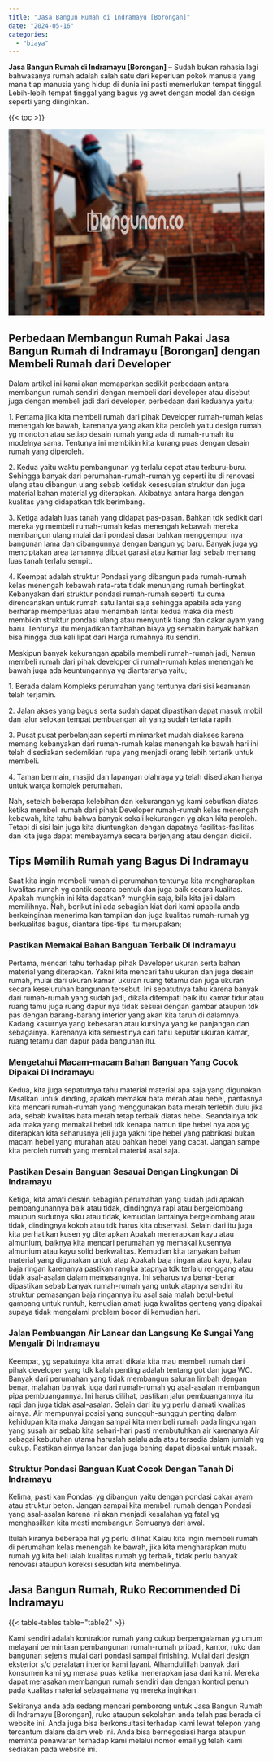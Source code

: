 ```yaml
---
title: "Jasa Bangun Rumah di Indramayu [Borongan]"
date: "2024-05-16"
categories: 
  - "biaya"
---
```


**Jasa Bangun Rumah di Indramayu \[Borongan\]** – Sudah bukan rahasia lagi bahwasanya rumah adalah salah satu dari keperluan pokok manusia yang mana tiap manusia yang hidup di dunia ini pasti memerlukan tempat tinggal. Lebih-lebih tempat tinggal yang bagus yg awet dengan model dan design seperti yang diinginkan.

{{< toc >}}

![Jasa Bangun Rumah di Indramayu [Borongan]](/images/borong-bangunan-34.png)

## Perbedaan Membangun Rumah Pakai Jasa Bangun Rumah di Indramayu \[Borongan\] dengan Membeli Rumah dari Developer

Dalam artikel ini kami akan memaparkan sedikit perbedaan antara membangun rumah sendiri dengan membeli dari developer atau disebut juga dengan membeli jadi dari developer, perbedaan dari keduanya yaitu;

1\. Pertama jika kita membeli rumah dari pihak Developer rumah-rumah kelas menengah ke bawah, karenanya yang akan kita peroleh yaitu design rumah yg monoton atau setiap desain rumah yang ada di rumah-rumah itu modelnya sama. Tentunya ini membikin kita kurang puas dengan desain rumah yang diperoleh.

2\. Kedua yaitu waktu pembangunan yg terlalu cepat atau terburu-buru. Sehingga banyak dari perumahan-rumah-rumah yg seperti itu di renovasi ulang atau dibangun ulang sebab ketidak kesesuaian struktur dan juga material bahan material yg diterapkan. Akibatnya antara harga dengan kualitas yang didapatkan tdk berimbang.

3\. Ketiga adalah luas tanah yang didapat pas-pasan. Bahkan tdk sedikit dari mereka yg membeli rumah-rumah kelas menengah kebawah mereka membangun ulang mulai dari pondasi dasar bahkan menggempur nya bangunan lama dan dibangunnya dengan bangun yg baru. Banyak juga yg menciptakan area tamannya dibuat garasi atau kamar lagi sebab memang luas tanah terlalu sempit.

4\. Keempat adalah struktur Pondasi yang dibangun pada rumah-rumah kelas menengah kebawah rata-rata tidak menunjang rumah bertingkat. Kebanyakan dari struktur pondasi rumah-rumah seperti itu cuma direncanakan untuk rumah satu lantai saja sehingga apabila ada yang berharap memperluas atau menambah lantai kedua maka dia mesti membikin struktur pondasi ulang atau menyuntik tiang dan cakar ayam yang baru. Tentunya itu menjadikan tambahan biaya yg semakin banyak bahkan bisa hingga dua kali lipat dari Harga rumahnya itu sendiri.

Meskipun banyak kekurangan apabila membeli rumah-rumah jadi, Namun membeli rumah dari pihak developer di rumah-rumah kelas menengah ke bawah juga ada keuntungannya yg diantaranya yaitu;

1\. Berada dalam Kompleks perumahan yang tentunya dari sisi keamanan telah terjamin.

2\. Jalan akses yang bagus serta sudah dapat dipastikan dapat masuk mobil dan jalur selokan tempat pembuangan air yang sudah tertata rapih.

3\. Pusat pusat perbelanjaan seperti minimarket mudah diakses karena memang kebanyakan dari rumah-rumah kelas menengah ke bawah hari ini telah disediakan sedemikian rupa yang menjadi orang lebih tertarik untuk membeli.

4\. Taman bermain, masjid dan lapangan olahraga yg telah disediakan hanya untuk warga komplek perumahan.

Nah, setelah beberapa kelebihan dan kekurangan yg kami sebutkan diatas ketika membeli rumah dari pihak Developer rumah-rumah kelas menengah kebawah, kita tahu bahwa banyak sekali kekurangan yg akan kita peroleh. Tetapi di sisi lain juga kita diuntungkan dengan dapatnya fasilitas-fasilitas dan kita juga dapat membayarnya secara berjenjang atau dengan dicicil.

## Tips Memilih Rumah yang Bagus Di Indramayu

Saat kita ingin membeli rumah di perumahan tentunya kita mengharapkan kwalitas rumah yg cantik secara bentuk dan juga baik secara kualitas. Apakah mungkin ini kita dapatkan? mungkin saja, bila kita jeli dalam memilihnya. Nah, berikut ini ada sebagian kiat dari kami apabila anda berkeinginan menerima kan tampilan dan juga kualitas rumah-rumah yg berkualitas bagus, diantara tips-tips Itu merupakan;

### Pastikan Memakai Bahan Banguan Terbaik Di Indramayu

Pertama, mencari tahu terhadap pihak Developer ukuran serta bahan material yang diterapkan. Yakni kita mencari tahu ukuran dan juga desain rumah, mulai dari ukuran kamar, ukuran ruang tetamu dan juga ukuran secara keseluruhan bangunan tersebut. Ini sepatutnya tahu karena banyak dari rumah-rumah yang sudah jadi, dikala ditempati baik itu kamar tidur atau ruang tamu juga ruang dapur nya tidak sesuai dengan gambar ataupun tdk pas dengan barang-barang interior yang akan kita taruh di dalamnya. Kadang kasurnya yang kebesaran atau kursinya yang ke panjangan dan sebagainya. Karenanya kita semestinya cari tahu seputar ukuran kamar, ruang tetamu dan dapur pada bangunan itu.

### Mengetahui Macam-macam Bahan Banguan Yang Cocok Dipakai Di Indramayu

Kedua, kita juga sepatutnya tahu material material apa saja yang digunakan. Misalkan untuk dinding, apakah memakai bata merah atau hebel, pantasnya kita mencari rumah-rumah yang menggunakan bata merah terlebih dulu jika ada, sebab kwalitas bata merah tetap terbaik diatas hebel. Seandainya tdk ada maka yang memakai hebel tdk kenapa namun tipe hebel nya apa yg diterapkan kita seharusnya jeli juga yakni tipe hebel yang pabrikasi bukan macam hebel yang murahan atau bahkan hebel yang cacat. Jangan sampe kita peroleh rumah yang memkai material asal saja.

### Pastikan Desain Banguan Sesauai Dengan Lingkungan Di Indramayu

Ketiga, kita amati desain sebagian perumahan yang sudah jadi apakah pembangunannya baik atau tidak, dindingnya rapi atau bergelombang maupun sudutnya siku atau tidak, kemudian lantainya bergelombang atau tidak, dindingnya kokoh atau tdk harus kita observasi. Selain dari itu juga kita perhatikan kusen yg diterapkan Apakah menerapkan kayu atau almunium, baiknya kita mencari perumahan yg memakai kusennya almunium atau kayu solid berkwalitas. Kemudian kita tanyakan bahan material yang digunakan untuk atap Apakah baja ringan atau kayu, kalau baja ringan karenanya pastikan rangka atapnya tdk terlalu renggang atau tidak asal-asalan dalam memasangnya. Ini seharusnya benar-benar dipastikan sebab banyak rumah-rumah yang untuk atapnya sendiri itu struktur pemasangan baja ringannya itu asal saja malah betul-betul gampang untuk runtuh, kemudian amati juga kwalitas genteng yang dipakai supaya tidak mengalami problem bocor di kemudian hari.

### Jalan Pembuangan Air Lancar dan Langsung Ke Sungai Yang Mengalir Di Indramayu

Keempat, yg sepatutnya kita amati dikala kita mau membeli rumah dari pihak developer yang tdk kalah penting adalah tentang got dan juga WC. Banyak dari perumahan yang tidak membangun saluran limbah dengan benar, malahan banyak juga dari rumah-rumah yg asal-asalan membangun pipa pembuangannya. Ini harus dilihat, pastikan jalur pembuangannya itu rapi dan juga tidak asal-asalan. Selain dari itu yg perlu diamati kwalitas airnya. Air mempunyai posisi yang sungguh-sungguh penting dalam kehidupan kita maka Jangan sampai kita membeli rumah pada lingkungan yang susah air sebab kita sehari-hari pasti membutuhkan air karenanya Air sebagai kebutuhan utama haruslah selalu ada atau tersedia dalam jumlah yg cukup. Pastikan airnya lancar dan juga bening dapat dipakai untuk masak.

### Struktur Pondasi Banguan Kuat Cocok Dengan Tanah Di Indramayu

Kelima, pasti kan Pondasi yg dibangun yaitu dengan pondasi cakar ayam atau struktur beton. Jangan sampai kita membeli rumah dengan Pondasi yang asal-asalan karena ini akan menjadi kesalahan yg fatal yg menghasilkan kita mesti membangun Semuanya dari awal.

Itulah kiranya beberapa hal yg perlu dilihat Kalau kita ingin membeli rumah di perumahan kelas menengah ke bawah, jika kita mengharapkan mutu rumah yg kita beli ialah kualitas rumah yg terbaik, tidak perlu banyak renovasi ataupun koreksi sesudah kita membelinya.

## Jasa Bangun Rumah, Ruko Recommended Di Indramayu

{{< table-tables table="table2" >}}

Kami sendiri adalah kontraktor rumah yang cukup berpengalaman yg umum melayani permintaan pembangunan rumah-rumah pribadi, kantor, ruko dan bangunan sejenis mulai dari pondasi sampai finishing. Mulai dari design eksterior s/d peralatan interior kami layani. Alhamdulillah banyak dari konsumen kami yg merasa puas ketika menerapkan jasa dari kami. Mereka dapat merasakan membangun rumah sendiri dan dengan kontrol penuh pada kualitas material sebagaimana yg mereka inginkan.

Sekiranya anda ada sedang mencari pemborong untuk Jasa Bangun Rumah di Indramayu \[Borongan\], ruko ataupun sekolahan anda telah pas berada di website ini. Anda juga bisa berkonsultasi terhadap kami lewat telepon yang tercantum dalam dalam web ini. Anda bisa bernegosiasi harga ataupun meminta penawaran terhadap kami melalui nomor email yg telah kami sediakan pada website ini.
